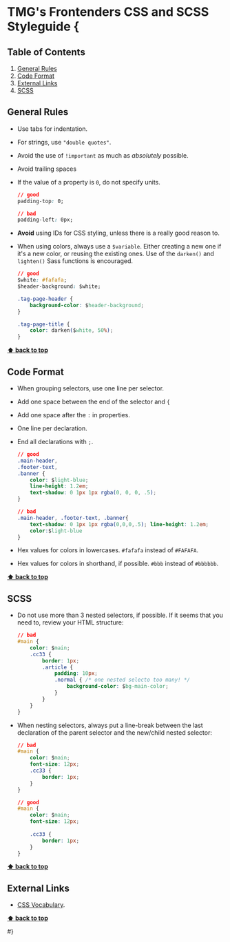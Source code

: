 # TMG's Frontenders CSS and SCSS Styleguide {

## Table of Contents

1. [General Rules](#general-rules)
1. [Code Format](#code-format)
1. [External Links](#external-links)
1. [SCSS](#scss)

## General Rules

- Use tabs for indentation.

- For strings, use `"double quotes"`.

- Avoid the use of `!important` as much as _absolutely_ possible.

- Avoid trailing spaces          

- If the value of a property is `0`, do not specify units.

   ```css
   // good
   padding-top: 0;
   
   // bad
   padding-left: 0px;
   ```
   
- **Avoid** using IDs for CSS styling, unless there is a really good reason to.

- When using colors, always use a `$variable`. Either creating a new one if it's a new color, or reusing the existing ones. Use of the `darken()` and `lighten()` Sass functions is encouraged.

	```css
	// good
	$white: #fafafa;
	$header-background: $white;
	
	.tag-page-header {
		background-color: $header-background;
	}
	
	.tag-page-title {
		color: darken($white, 50%);
	}
	```

**[⬆ back to top](#table-of-contents)**

## Code Format	
	
- When grouping selectors, use one line per selector.

- Add one space between the end of the selector and `{`

- Add one space after the `:` in properties.

- One line per declaration.

- End all declarations with `;`.

  ```css
  // good
  .main-header,
  .footer-text,
  .banner {
      color: $light-blue;
      line-height: 1.2em;
      text-shadow: 0 1px 1px rgba(0, 0, 0, .5);
  }
  
  // bad
  .main-header, .footer-text, .banner{
      text-shadow: 0 1px 1px rgba(0,0,0,.5); line-height: 1.2em;      
      color:$light-blue
  }
  ```

- Hex values for colors in lowercases. `#fafafa` instead of `#FAFAFA`.
- Hex values for colors in shorthand, if possible. `#bbb` instead of `#bbbbbb`.

**[⬆ back to top](#table-of-contents)**

## SCSS

- Do not use more than 3 nested selectors, if possible. If it seems that you need to, review your HTML structure:

	```css
	// bad
	#main {
		color: $main;
		.cc33 {
			border: 1px;
			.article {
				padding: 10px;
				.normal { /* one nested selecto too many! */
					background-color: $bg-main-color;
				}
			}
		}
	}
	```

- When nesting selectors, always put a line-break between the last declaration of the parent selector and the new/child nested selector:

	```css
	// bad
	#main {
		color: $main;
		font-size: 12px;
		.cc33 {
			border: 1px;
		}
	}
	
	// good
	#main {
		color: $main;
		font-size: 12px;
		
		.cc33 {
			border: 1px;
		}
	}
	```


**[⬆ back to top](#table-of-contents)**

## External Links
* [CSS Vocabulary](http://pumpula.net/p/apps/css-vocabulary/).

**[⬆ back to top](#table-of-contents)**


#}

